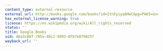 ```yaml
---
content_type: external-resource
external_url: http://books.google.com/books?id=ItnFyiyq8HwC&pg=PA65=onepage
has_external_license_warning: true
license: https://en.wikipedia.org/wiki/All_rights_reserved
status: ''
title: Google Books
uid: 46a3c80f-705a-40c2-9d93-8fb7e079825f
wayback_url: ''
---
```

